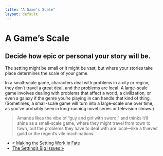 ```yaml
---
title: "A Game’s Scale"
layout: default
---
```

    

#  A Game’s Scale

## Decide how epic or personal your story will be.

The setting might be small or it might be vast, but where your stories take
place determines the scale of your game.

In a small-scale game, characters deal with problems in a city or region, they
don’t travel a great deal, and the problems are local. A large-scale game
involves dealing with problems that affect a world, a civilization, or even a
galaxy if the genre you’re playing in can handle that kind of thing.
(Sometimes, a small-scale game will turn into a large-scale one over time, as
you’ve probably seen in long-running novel series or television shows.)

> Amanda likes the vibe of “guy and girl with sword,” and thinks it’ll shine
as a small-scale game, where they might travel from town to town, but the
problems they have to deal with are local—like a thieves’ guild or the
regent’s vile machinations.

  * [« Making the Setting Work in Fate](/fate-srd/fate-core/making-setting-work-fate)
  * [The Setting’s Big Issues »](/fate-srd/fate-core/setting%E2%80%99s-big-issues)

